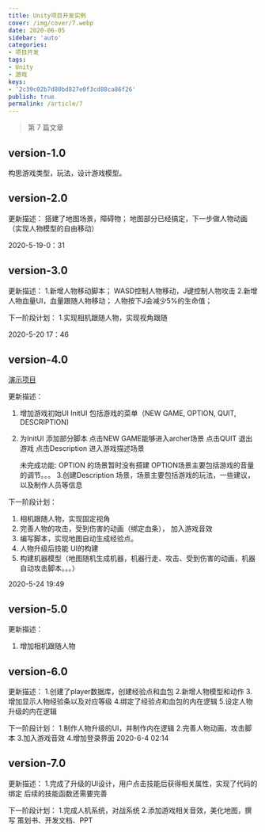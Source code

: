 ```yaml
---
title: Unity项目开发实例
cover: /img/cover/7.webp
date: 2020-06-05
sidebar: 'auto'
categories:
- 项目开发
tags:
- Unity
- 游戏
keys:
- '2c39c02b7d80bd827e0f3cd88ca86f26'
publish: true
permalink: /article/7
---
```


> 第 7 篇文章
<!-- more -->

## version-1.0
构思游戏类型，玩法，设计游戏模型。

## version-2.0

更新描述： 
搭建了地图场景，障碍物； 地图部分已经搞定，下一步做人物动画（实现人物模型的自由移动）

2020-5-19-0：31

## version-3.0

更新描述：
1.新增人物移动脚本； WASD控制人物移动，J键控制人物攻击
2.新增人物血量UI，血量跟随人物移动； 人物按下J会减少5%的生命值； 

下一阶段计划：
1.实现相机跟随人物，实现视角跟随

2020-5-20 17：46

    

## version-4.0

[演示项目](https://drive.zk123.top/api/v3/file/source/838/%E6%BC%94%E7%A4%BA%E7%A4%BA%E4%BE%8B.zip?sign=kXM6Bxyi_UjpZmkpHr-8yFyvH3ShcRxHR0Vh9xcgWTY%3D%3A0)

更新描述：
1. 增加游戏初始UI InitUI 包括游戏的菜单（NEW GAME, OPTION, QUIT, DESCRIPTION)
2. 为InitUI 添加部分脚本
    点击NEW GAME能够进入archer场景
    点击QUIT 退出游戏
    点击Description 进入游戏描述场景
    
    未完成功能: OPTION 的场景暂时没有搭建
        OPTION场景主要包括游戏的音量的调节。。。
3.创建Description 场景，场景主要包括游戏的玩法，一些建议，以及制作人员等信息

下一阶段计划：
 1. 相机跟随人物，实现固定视角
 2. 完善人物的攻击，受到伤害的动画（绑定血条）， 加入游戏音效
 3. 编写脚本，实现地图自动生成经验点。
 4. 人物升级后技能 UI的构建
 5. 构建机器模型（地图随机生成机器，机器行走、攻击、受到伤害的动画，机器自动攻击脚本。。。）     
 
 2020-5-24 19:49
     
## version-5.0

更新描述：
1. 增加相机跟随人物
 
## version-6.0

更新描述：
1.创建了player数据库，创建经验点和血包
2.新增人物模型和动作
3.增加显示人物经验条以及对应等级
4.绑定了经验点和血包的内在逻辑
5.设定人物升级的内在逻辑

下一阶段计划：
1.制作人物升级的UI，并制作内在逻辑
2.完善人物动画，攻击脚本
3.加入游戏音效
4.增加登录界面
2020-6-4 02:14
    

## version-7.0

更新描述：
1.完成了升级的UI设计，用户点击技能后获得相关属性，实现了代码的绑定
后续的技能函数还需要完善


下一阶段计划：
1.完成人机系统，对战系统
2.添加游戏相关音效，美化地图，撰写 策划书、开发文档、PPT